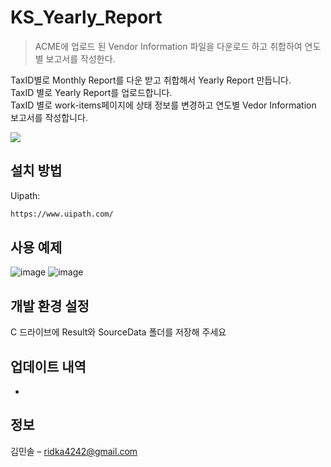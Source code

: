 # KS_Yearly_Report
> ACME에 업로드 된 Vendor Information 파일을 다운로드 하고 취합하여 연도별 보고서를 작성한다.


TaxID별로 Monthly Report를 다운 받고 취합해서 Yearly Report 만듭니다.<br>
TaxID 별로 Yearly Report를 업로드합니다.<br>
TaxID 별로 work-items페이지에 상태 정보를 변경하고 연도별 Vedor Information 보고서를 작성합니다. <br>




![](../header.png)

## 설치 방법

Uipath:

```sh
https://www.uipath.com/
```


## 사용 예제
![image](https://user-images.githubusercontent.com/114542921/195006094-18ef947e-4dde-4101-87b0-bb4bed307194.png)
![image](https://user-images.githubusercontent.com/114542921/195006123-1b8336c7-ba44-447a-8986-d4988953fab1.png)




## 개발 환경 설정

C 드라이브에 Result와 SourceData 폴더를 저장해 주세요



## 업데이트 내역

*

## 정보

김민솔 – ridka4242@gmail.com




